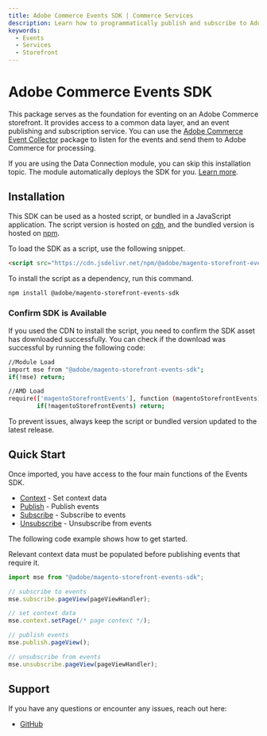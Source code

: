 ```yaml
---
title: Adobe Commerce Events SDK | Commerce Services
description: Learn how to programmatically publish and subscribe to Adobe Commerce storefront events.
keywords:
  - Events
  - Services
  - Storefront
---
```


# Adobe Commerce Events SDK

This package serves as the foundation for eventing on an Adobe Commerce storefront. It provides access to a common data layer, and an event publishing and subscription service. You can use the [Adobe Commerce Event Collector](../collector/index.md) package to listen for the events and send them to Adobe Commerce for processing.

<InlineAlert variant="info" slots="text"/>

If you are using the Data Connection module, you can skip this installation topic. The module automatically deploys the SDK for you. [Learn more](https://experienceleague.adobe.com/en/docs/commerce/data-connection/fundamentals/connect-data#data-collection).

## Installation

This SDK can be used as a hosted script, or bundled in a JavaScript application. The script version is hosted on [cdn](https://cdn.jsdelivr.net/npm/@adobe/magento-storefront-events-sdk@1/dist/index.js), and the bundled version is hosted on [npm](https://www.npmjs.com/package/@adobe/magento-storefront-events-sdk).

To load the SDK as a script, use the following snippet.

```html
<script src="https://cdn.jsdelivr.net/npm/@adobe/magento-storefront-events-sdk@1/dist/index.js"></script>
```

To install the script as a dependency, run this command.

```bash
npm install @adobe/magento-storefront-events-sdk
```

### Confirm SDK is Available

If you used the CDN to install the script, you need to confirm the SDK asset has downloaded successfully. You can check if the download was successful by running the following code:

```bash
//Module Load
import mse from "@adobe/magento-storefront-events-sdk";
if(!mse) return;

//AMD Load
require(['magentoStorefrontEvents'], function (magentoStorefrontEvents) {
        if(!magentoStorefrontEvents) return; 
```

<InlineAlert variant="info" slots="text"/>

To prevent issues, always keep the script or bundled version updated to the latest release.

## Quick Start

Once imported, you have access to the four main functions of the Events SDK.

-  [Context](context.md) - Set context data
-  [Publish](publish.md) - Publish events
-  [Subscribe](subscribe.md) - Subscribe to events
-  [Unsubscribe](unsubscribe.md) - Unsubscribe from events

The following code example shows how to get started.

<InlineAlert variant="warning" slots="text" />

Relevant context data must be populated before publishing events that require it.

```javascript
import mse from "@adobe/magento-storefront-events-sdk";

// subscribe to events
mse.subscribe.pageView(pageViewHandler);

// set context data
mse.context.setPage(/* page context */);

// publish events
mse.publish.pageView();

// unsubscribe from events
mse.unsubscribe.pageView(pageViewHandler);
```

## Support

If you have any questions or encounter any issues, reach out here:

-  [GitHub](https://github.com/adobe/commerce-events)

